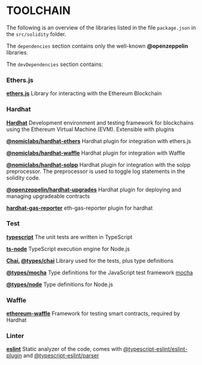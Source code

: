 # TOOLCHAIN

The following is an overview of the libraries listed in the file `package.json` in the `src/solidity` folder.

The `dependencies` section contains only the well-known **@openzeppelin** libraries.

The `devDependencies` section contains:


### Ethers.js

**[ethers.js](https://docs.ethers.io/)**
Library for interacting with the Ethereum Blockchain


### Hardhat

**[Hardhat](https://hardhat.org)**
Development environment and testing framework for blockchains using the Ethereum Virtual Machine (EVM). Extensible with plugins

**[@nomiclabs/hardhat-ethers](https://www.npmjs.com/package/@nomiclabs/hardhat-ethers)**
Hardhat plugin for integration with ethers.js

**[@nomiclabs/hardhat-waffle](https://www.npmjs.com/package/@nomiclabs/hardhat-waffle)**
Hardhat plugin for integration with Waffle

**[@nomiclabs/hardhat-solpp](https://www.npmjs.com/package/@nomiclabs/hardhat-solpp)**
Hardhat plugin for integration with the solpp preprocessor.
The preprocessor is used to toggle log statements in the solidity code.

**[@openzeppelin/hardhat-upgrades](https://www.npmjs.com/package/@openzeppelin/hardhat-upgrades)**
Hardhat plugin for deploying and managing upgradeable contracts

**[hardhat-gas-reporter](https://www.npmjs.com/package/hardhat-gas-reporter)**
eth-gas-reporter plugin for hardhat


### Test

**[typescript](https://www.typescriptlang.org)**
The unit tests are written in TypeScript

**[ts-node](https://www.npmjs.com/package/ts-node)**
TypeScript execution engine for Node.js

**[Chai](https://www.chaijs.com), [@types/chai](https://www.npmjs.com/package/@types/chai)**
Library used for the tests, plus type definitions

**[@types/mocha](https://www.npmjs.com/package/@types/mocha)**
Type definitions for the JavaScript test framework [mocha](https://mochajs.org)

**[@types/node](https://www.npmjs.com/package/@types/node)**
Type definitions for Node.js


### Waffle

**[ethereum-waffle](https://www.npmjs.com/package/ethereum-waffle)**
Framework for testing smart contracts, required by Hardhat


### Linter

**[eslint](https://eslint.org)**
Static analyzer of the code, comes with [@typescript-eslint/eslint-plugin](https://www.npmjs.com/package/@typescript-eslint/eslint-plugin)
and [@typescript-eslint/parser](https://www.npmjs.com/package/@typescript-eslint/parser)

